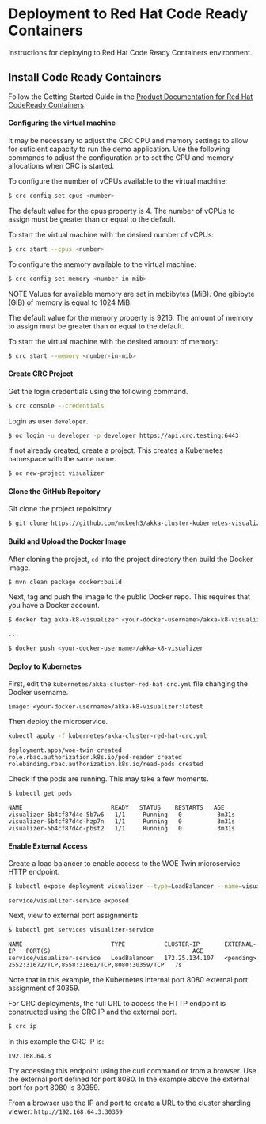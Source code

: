 
# Deployment to Red Hat Code Ready Containers

Instructions for deploying to Red Hat Code Ready Containers environment.

## Install Code Ready Containers

Follow the Getting Started Guide in the [Product Documentation for Red Hat CodeReady Containers](https://access.redhat.com/documentation/en-us/red_hat_codeready_containers/1.17/).

#### Configuring the virtual machine

It may be necessary to adjust the CRC CPU and memory settings to allow for suficient capacity to run the demo application. Use the following commands to adjust the configuration or to set the CPU and memory allocations when CRC is started.

To configure the number of vCPUs available to the virtual machine:

~~~bash
$ crc config set cpus <number>
~~~

The default value for the cpus property is 4. The number of vCPUs to assign must be greater than or equal to the default.

To start the virtual machine with the desired number of vCPUs:

~~~bash
$ crc start --cpus <number>
~~~

To configure the memory available to the virtual machine:

~~~bash
$ crc config set memory <number-in-mib>
~~~

NOTE
Values for available memory are set in mebibytes (MiB). One gibibyte (GiB) of memory is equal to 1024 MiB.

The default value for the memory property is 9216. The amount of memory to assign must be greater than or equal to the default.

To start the virtual machine with the desired amount of memory:

~~~bash
$ crc start --memory <number-in-mib>
~~~

#### Create CRC Project

Get the login credentials using the following command.

~~~bash
$ crc console --credentials
~~~

Login as user `developer`.

~~~bash
$ oc login -u developer -p developer https://api.crc.testing:6443
~~~

If not already created, create a project. This creates a Kubernetes namespace with the same name.

~~~bash
$ oc new-project visualizer
~~~

#### Clone the GitHub Repoitory

Git clone the project repoisitory.

~~~bash
$ git clone https://github.com/mckeeh3/akka-cluster-kubernetes-visualizer.git
~~~

#### Build and Upload the Docker Image

After cloning the project, `cd` into the project directory then build the Docker image.

~~~bash
$ mvn clean package docker:build
~~~

Next, tag and push the image to the public Docker repo. This requires that you have a Docker account.

~~~bash
$ docker tag akka-k8-visualizer <your-docker-username>/akka-k8-visualizer:latest

...

$ docker push <your-docker-username>/akka-k8-visualizer
~~~

#### Deploy to Kubernetes

First, edit the `kubernetes/akka-cluster-red-hat-crc.yml` file changing the Docker username.

~~~
image: <your-docker-username>/akka-k8-visualizer:latest
~~~

Then deploy the microservice.

~~~bash
kubectl apply -f kubernetes/akka-cluster-red-hat-crc.yml
~~~
~~~
deployment.apps/woe-twin created
role.rbac.authorization.k8s.io/pod-reader created
rolebinding.rbac.authorization.k8s.io/read-pods created
~~~

Check if the pods are running. This may take a few moments.

~~~bash
$ kubectl get pods                                          
~~~
~~~
NAME                         READY   STATUS    RESTARTS   AGE
visualizer-5b4cf87d4d-5b7w6   1/1     Running   0          3m31s
visualizer-5b4cf87d4d-hzp7n   1/1     Running   0          3m31s
visualizer-5b4cf87d4d-pbst2   1/1     Running   0          3m31s
~~~

#### Enable External Access

Create a load balancer to enable access to the WOE Twin microservice HTTP endpoint.

~~~bash
$ kubectl expose deployment visualizer --type=LoadBalancer --name=visualizer-service
~~~
~~~
service/visualizer-service exposed
~~~

Next, view to external port assignments.

~~~bash
$ kubectl get services visualizer-service                                           
~~~
~~~
NAME                         TYPE           CLUSTER-IP       EXTERNAL-IP   PORT(S)                                        AGE
service/visualizer-service   LoadBalancer   172.25.134.107   <pending>     2552:31672/TCP,8558:31661/TCP,8080:30359/TCP   7s
~~~

Note that in this example, the Kubernetes internal port 8080 external port assignment of 30359.

For CRC deployments, the full URL to access the HTTP endpoint is constructed using the CRC IP and the external port.

~~~bash
$ crc ip       
~~~
In this example the CRC IP is:
~~~
192.168.64.3
~~~
Try accessing this endpoint using the curl command or from a browser. Use the external port defined for port 8080. In the example above the external port for port 8080 is 30359.

From a browser use the IP and port to create a URL to the cluster sharding viewer: `http://192.168.64.3:30359`


